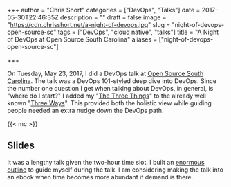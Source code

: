 +++
author = "Chris Short"
categories = ["DevOps", "Talks"]
date = 2017-05-30T22:46:35Z
description = ""
draft = false
image = "https://cdn.chrisshort.net/a-night-of-devops.jpg"
slug = "night-of-devops-open-source-sc"
tags = ["DevOps", "cloud native", "talks"]
title = "A Night of DevOps at Open Source South Carolina"
aliases = ["night-of-devops-open-source-sc"]

+++

On Tuesday, May 23, 2017, I did a DevOps talk at [Open Source South Carolina](https://www.meetup.com/Open-Source-South-Carolina/events/239747095/). The talk was a DevOps 101-styled deep dive into DevOps. Since the number one question I get when talking about DevOps, in general, is "where do I start?" I added my "[The Three Things](https://speakerdeck.com/chrisshort/a-night-of-devops?slide=21)" to the already well known "[Three Ways](http://itrevolution.com/the-three-ways-principles-underpinning-devops/)". This provided both the holistic view while guiding people needed an extra nudge down the DevOps path.

{{< mc >}}

## Slides

<script async class="speakerdeck-embed" data-id="c5c805d0c9c44960861a00202b804f3b" data-ratio="1.6" src="//speakerdeck.com/assets/embed.js"></script>

It was a lengthy talk given the two-hour time slot. I built an [enormous outline](https://gist.github.com/chris-short/8e50511c8ff808f032a968eac41f5363) to guide myself during the talk. I am considering making the talk into an ebook when time becomes more abundant if demand is there.